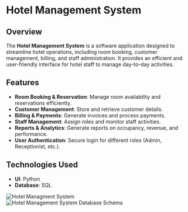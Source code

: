 # Hotel Management System

## Overview
The **Hotel Management System** is a software application designed to streamline hotel operations, including room booking, customer management, billing, and staff administration. It provides an efficient and user-friendly interface for hotel staff to manage day-to-day activities.

## Features
- **Room Booking & Reservation**: Manage room availability and reservations efficiently.
- **Customer Management**: Store and retrieve customer details.
- **Billing & Payments**: Generate invoices and process payments.
- **Staff Management**: Assign roles and monitor staff activities.
- **Reports & Analytics**: Generate reports on occupancy, revenue, and performance.
- **User Authentication**: Secure login for different roles (Admin, Receptionist, etc.).

## Technologies Used
- **UI**: Python 
- **Database**: SQL 

![Hotel Managment System](https://github.com/user-attachments/assets/a39976fb-0f2f-4361-9322-bb49084db3b9)
![Hotel Management System Database Schema](https://github.com/user-attachments/assets/6313e752-2b31-4f70-beab-9c81e156eeab)
